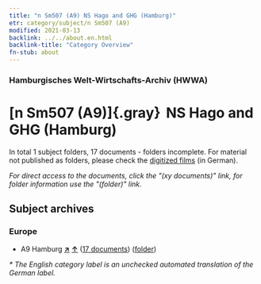 ```yaml
---
title: "n Sm507 (A9) NS Hago and GHG (Hamburg)"
etr: category/subject/n Sm507 (A9)
modified: 2021-03-13
backlink: ../../about.en.html
backlink-title: "Category Overview"
fn-stub: about
---
```


### Hamburgisches Welt-Wirtschafts-Archiv (HWWA)
# [n Sm507 (A9)]{.gray}&#8201; NS Hago and GHG (Hamburg)&#160; 





In total 1 subject folders, 17 documents - folders incomplete.
For material not published as folders, please check the [digitized films](/film/h1_sh) (in German).

_For direct access to the documents, click the "(xy documents)" link, for folder information use the "(folder)" link._

## Subject archives



### Europe

- A9 Hamburg [**&nearr;**](../../../geo/i/140905/about.en.html "Hamburg (all folders)") [**&uarr;**](../../../geo/about.en.html#A9 "Country category system") (<a href="https://pm20.zbw.eu/dfgview/sh/140905,145904" title="about: Hamburg : NS Hago and GHG (Hamburg)" target="_blank">17 documents</a>) ([folder](http://purl.org/pressemappe20/folder/sh/140905,145904))


_* The English category label is an unchecked automated translation of the German label._

